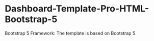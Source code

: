 # Dashboard-Template-Pro-HTML-Bootstrap-5
Bootstrap 5 Framework: The template is based on Bootstrap 5

